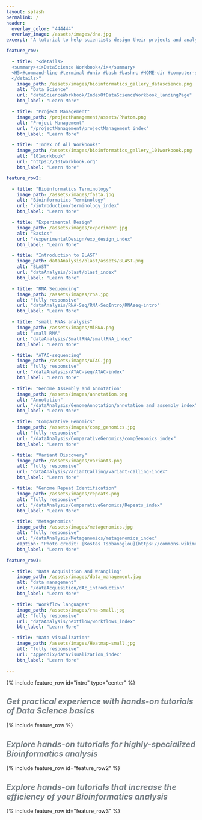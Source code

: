 ```yaml
---
layout: splash
permalink: /
header:
  overlay_color: "444444"
  overlay_image: /assets/images/dna.jpg
excerpt: 'A tutorial to help scientists design their projects and analyze their data.'

feature_row:

  - title: "<details>
  <summary><i>DataScience Workbook</i></summary>
  <H5>#command-line #terminal #unix #bash #bashrc #HOME-dir #computer-setup #installation #text-editors #programming #python #R #scripting #remote-access #HPC #Atlas-Ceres-clusters #job-scheduling #SLURM #containers-singularity #data-transfer #data-manipulation #data-visualization #project-management</H5>
  </details>"
    image_path: /assets/images/bioinformatics_gallery_datascience.png
    alt: "Data Science"
    url: "dataScienceWorkbook/IndexOfDataScienceWorkbook_landingPage"
    btn_label: "Learn More"

  - title: "Project Management"
    image_path: /projectManagement/assets/PMatom.png
    alt: "Project Management"
    url: "/projectManagement/projectManagement_index"
    btn_label: "Learn More"

  - title: "Index of All Workbooks"
    image_path: /assets/images/bioinformatics_gallery_101workbook.png
    alt: "101workbook"
    url: "https://101workbook.org"
    btn_label: "Learn More"

feature_row2:

  - title: "Bioinformatics Terminology"
    image_path: /assets/images/fasta.jpg
    alt: "Bioinformatics Terminology"
    url: "/introduction/terminology_index"
    btn_label: "Learn More"

  - title: "Experimental Design"
    image_path: /assets/images/experiment.jpg
    alt: "Basics"
    url: "/experimentalDesign/exp_design_index"
    btn_label: "Learn More"

  - title: "Introduction to BLAST"
    image_path: dataAnalysis/blast/assets/BLAST.png
    alt: "BLAST"
    url: "dataAnalysis/blast/blast_index"
    btn_label: "Learn More"

  - title: "RNA Sequencing"
    image_path: /assets/images/rna.jpg
    alt: "fully responsive"
    url: "dataAnalysis/RNA-Seq/RNA-SeqIntro/RNAseq-intro"
    btn_label: "Learn More"

  - title: "small RNAs analysis"
    image_path: /assets/images/MiRNA.png
    alt: "small RNA"
    url: "dataAnalysis/SmallRNA/smallRNA_index"
    btn_label: "Learn More"

  - title: "ATAC-sequencing"
    image_path: /assets/images/ATAC.jpg
    alt: "fully responsive"
    url: "/dataAnalysis/ATAC-seq/ATAC-index"
    btn_label: "Learn More"

  - title: "Genome Assembly and Annotation"
    image_path: /assets/images/annotation.png
    alt: "Annotation"
    url: "/dataAnalysis/GenomeAnnotation/annotation_and_assembly_index"
    btn_label: "Learn More"

  - title: "Comparative Genomics"
    image_path: /assets/images/comp_genomics.jpg
    alt: "fully responsive"
    url: "/dataAnalysis/ComparativeGenomics/compGenomics_index"
    btn_label: "Learn More"

  - title: "Variant Discovery"
    image_path: /assets/images/variants.png
    alt: "fully responsive"
    url: "dataAnalysis/VariantCalling/variant-calling-index"
    btn_label: "Learn More"

  - title: "Genome Repeat Identification"
    image_path: /assets/images/repeats.png
    alt: "fully responsive"
    url: "/dataAnalysis/ComparativeGenomics/Repeats_index"
    btn_label: "Learn More"

  - title: "Metagenomics"
    image_path: /assets/images/metagenomics.jpg
    alt: "fully responsive"
    url: "/dataAnalysis/Metagenomics/metagenomics_index"
    caption: "Photo credit: [Kostas Tsobanoglou](https://commons.wikimedia.org/wiki/File:Diatoms-HCMR.jpg)"
    btn_label: "Learn More"

feature_row3:

  - title: "Data Acquisition and Wrangling"
    image_path: /assets/images/data_management.jpg
    alt: "data management"
    url: "/dataAcquisition/dAc_introduction"
    btn_label: "Learn More"

  - title: "Workflow languages"
    image_path: /assets/images/rna-small.jpg
    alt: "fully responsive"
    url: "dataAnalysis/nextflow/workflows_index"
    btn_label: "Learn More"

  - title: "Data Visualization"
    image_path: /assets/images/Heatmap-small.jpg
    alt: "fully responsive"
    url: "Appendix/dataVisualization_index"
    btn_label: "Learn More"

---
```



{% include feature_row id="intro" type="center" %}

## <span style="color: #798288"><i>Get practical experience with hands-on tutorials of Data Science basics</i></span>

{% include feature_row %}

## <span style="color: #798288"><i>Explore hands-on tutorials for highly-specialized Bioinformatics analysis</i></span>

{% include feature_row id="feature_row2" %}

## <span style="color: #798288"><i>Explore hands-on tutorials that increase the efficiency of your Bioinformatics analysis</i></span>

{% include feature_row id="feature_row3" %}
